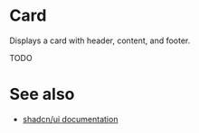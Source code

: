 # Card

Displays a card with header, content, and footer.

TODO

# See also

-   [shadcn/ui documentation](https://ui.shadcn.com/docs/components/card)
